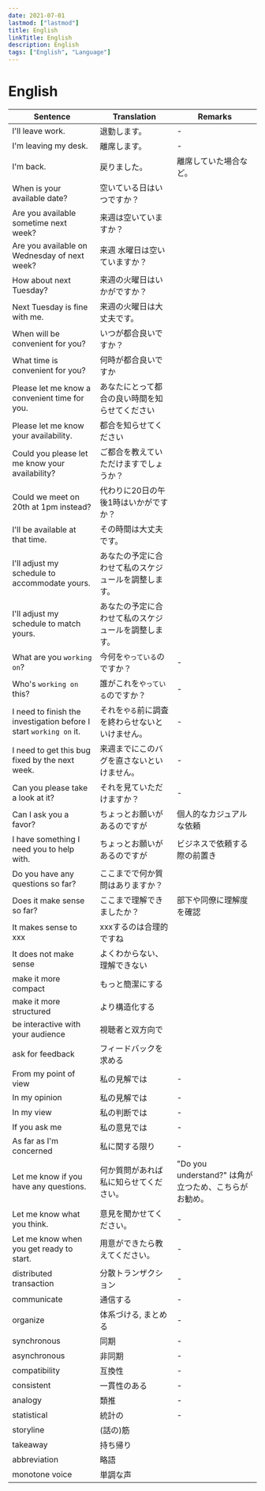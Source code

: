 ```yaml
---
date: 2021-07-01
lastmod: ["lastmod"]
title: English
linkTitle: English
description: English
tags: ["English", "Language"]
---
```


# English

|Sentence|Translation|Remarks|
|---|---|---|
|I'll leave work.|退勤します。|-|
|I'm leaving my desk.|離席します。|-|
|I'm back.|戻りました。|離席していた場合など。|
|When is your available date?|空いている日はいつですか？||
|Are you available sometime next week?|来週は空いていますか？||
|Are you available on Wednesday of next week?|来週 水曜日は空いていますか？||
|How about next Tuesday?|来週の火曜日はいかがですか？||
|Next Tuesday is fine with me.|来週の火曜日は大丈夫です。||
|When will be convenient for you?|いつが都合良いですか？||
|What time is convenient for you?|何時が都合良いですか||
|Please let me know a convenient time for you.|あなたにとって都合の良い時間を知らせてください||
|Please let me know your availability.|都合を知らせてください||
|Could you please let me know your availability?|ご都合を教えていただけますでしょうか？||
|Could we meet on 20th at 1pm instead?|代わりに20日の午後1時はいかがですか？||
|I'll be available at that time.|その時間は大丈夫です。||
|I'll adjust my schedule to accommodate yours.|あなたの予定に合わせて私のスケジュールを調整します。||
|I'll adjust my schedule to match yours.|あなたの予定に合わせて私のスケジュールを調整します。||
|What are you `working on`?|今何を`やっている`のですか？|-|
|Who's `working on` this?|誰がこれを`やっている`のですか？|-|
|I need to finish the investigation before I start `working on` it.|それを`やる`前に調査を終わらせないといけません。|-|
|I need to get this bug fixed by the next week.|来週までにこのバグを直さないといけません。|-|
|Can you please take a look at it?|それを見ていただけますか？|-|
|Can I ask you a favor?|ちょっとお願いがあるのですが|個人的なカジュアルな依頼|
|I have something I need you to help with.|ちょっとお願いがあるのですが|ビジネスで依頼する際の前置き|
|Do you have any questions so far?|ここまでで何か質問はありますか？||
|Does it make sense so far?|ここまで理解できましたか？|部下や同僚に理解度を確認|
|It makes sense to xxx|xxxするのは合理的ですね||
|It does not make sense|よくわからない、理解できない||
|make it more compact|もっと簡潔にする||
|make it more structured|より構造化する||
|be interactive with your audience|視聴者と双方向で||
|ask for feedback|フィードバックを求める||
|From my point of view|私の見解では|-|
|In my opinion|私の見解では|-|
|In my view|私の判断では|-|
|If you ask me|私の意見では|-|
|As far as I'm concerned|私に関する限り|-|
|Let me know if you have any questions.|何か質問があれば私に知らせてください。|"Do you understand?" は角が立つため、こちらがお勧め。|
|Let me know what you think.|意見を聞かせてください。|-|
|Let me know when you get ready to start.|用意ができたら教えてください。|-|
|distributed transaction|分散トランザクション|-|
|communicate|通信する|-|
|organize|体系づける, まとめる|-|
|synchronous|同期|-|
|asynchronous|非同期|-|
|compatibility|互換性|-|
|consistent|一貫性のある|-|
|analogy|類推|-|
|statistical|統計の|-|
|storyline|(話の)筋||
|takeaway|持ち帰り||
|abbreviation|略語||
|monotone voice|単調な声||

